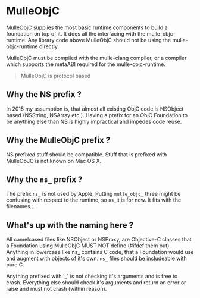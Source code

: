 # MulleObjC

MulleObjC supplies the most basic runtime components to build a foundation
on top of it. It does all the interfacing with the mulle-objc-runtime. Any
library code above MulleObjC should not be using the mulle-objc-runtime 
directly.

MulleObjC must be compiled with the mulle-clang compiler, or a compiler which
supports the metaABI required for the mulle-objc-runtime.

> MulleObjC is protocol based


## Why the NS prefix ?

In 2015 my assumption is, that almost all existing ObjC code is NSObject based
(NSString, NSArray etc.). Having a prefix for an ObjC Foundation to be anything
else than NS is highly impractical and impedes code reuse.


## Why the MulleObjC prefix ?

NS prefixed stuff should be compatible. Stuff that is prefixed with MulleObJC
is not known on Mac OS X.


## Why the `ns_` prefix ?

The prefix `ns_` is not used by Apple. Putting `mulle_objc_` three might be 
confusing with respect to the runtime, so `ns_`it is for now. It fits with
the filenames...


## What's up with the naming here ?

All camelcased files like NSObject or NSProxy, are Objective-C classes that a
Foundation using MulleObjC MUST NOT define (#ifdef them out). Anything in 
lowercase like ns_ contains C code, that a Foundation would use and augment 
with objects of it's own. `ns_` files should be includeable with pure C.

Anything prefixed with '_' is not checking it's arguments and is free to crash.
Everything else should check it's arguments and return an error or raise and 
must not crash (within reason).

